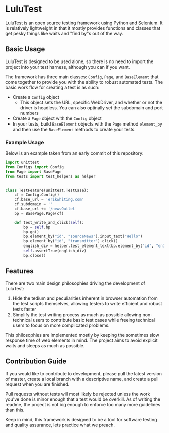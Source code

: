 # LuluTest
 
LuluTest is an open source testing framework using Python and Selenium.
It is relatively lightweight in that it mostly provides functions and
classes that get pesky things like waits and "find by"s out of the way.

## Basic Usage

LuluTest is designed to be used alone, so there is no need to import
the project into your test harness, although you can if you want.

The framework has three main classes: `Config`, `Page`, and `BaseElement`
that come together to provide you with the ability to robust automated tests. The
basic work flow for creating a test is as such:

* Create a `Config` object
  * This object sets the URL, specific WebDriver, and whether or not
  the driver is headless. You can also optinally set the subdomain and port
  numbers
* Create a `Page` object with the `Config` object
* In your tests, build `BaseElement` objects with the `Page` method `element_by`
and then use the `BaseElement` methods to create your tests.

### Example Usage
Below is an example taken from an early commit of this repository:

```python
import unittest
from Configs import Config
from Page import BasePage
from tests import test_helpers as helper


class TestFeature(unittest.TestCase):
	cf = Config.Config()
	cf.base_url = 'erikwhiting.com'
	cf.subdomain = ''
	cf.base_url += '/newsOutlet'
	bp = BasePage.Page(cf)

	def test_write_and_click(self):
		bp = self.bp
		bp.go()
		bp.element_by("id", "sourceNews").input_text("Hello")
		bp.element_by("id", "transmitter").click()
		english_div = helper.test_element_text(bp.element_by("id", "en1"), "Hello")
		self.assertTrue(english_div)
		bp.close()

```

## Features

There are two main design philosophies driving the development of LuluTest:
1. Hide the tedium and peculiarities inherent in browser automation
from the test scripts themselves, allowing testers to write efficient
and robust tests faster
2. Simplify the test writing process as much as possible allowing non-technical
users to contribute basic test cases while freeing technical
users to focus on more complicated problems.

This philosophies are implemented mostly by keeping the sometimes slow response
time of web elements in mind. The project aims to avoid explicit waits and
sleeps as much as possible.

## Contribution Guide

If you would like to contribute to development, please pull the latest version
of master, create a local branch with a descriptive name, and create a pull
request when you are finished.

Pull requests without tests will most likely be rejected unless the work
you've done is minor enough that a test would be overkill. As of writing
the readme, the project is not big enough to enforce too many more guidelines
than this.

Keep in mind, this framework is designed to be a tool for software
testing and quality assurance, lets practice what we preach.